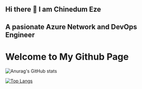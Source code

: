 ## Hi there 👋 I am Chinedum Eze
## A pasionate Azure Network and DevOps Engineer
# Welcome to My Github Page

![Anurag's GitHub stats](https://github-readme-stats.vercel.app/api?username=Chinedum&show_icons=true&theme=radical)

[![Top Langs](https://github-readme-stats.vercel.app/api/top-langs/?username=anuraghazra&layout=compact)](https://github.com/anuraghazra/github-readme-stats)

